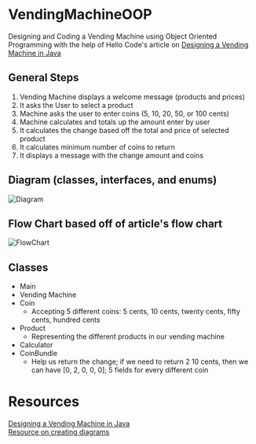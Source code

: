 # VendingMachineOOP
Designing and Coding a Vending Machine using Object Oriented Programming with the help of Hello Code's article on [Designing a Vending Machine in Java](https://www.hellocodeclub.com/vending-machine-java-how-to-design/)

## General Steps
1. Vending Machine displays a welcome message (products and prices)
2. It asks the User to select a product
3. Machine asks the user to enter coins (5, 10, 20, 50, or 100 cents)
4. Machine calculates and totals up the amount enter by user
5. It calculates the change based off the total and price of selected product
6. It calculates minimum number of coins to return
7. It displays a message with the change amount and coins

## Diagram (classes, interfaces, and enums)  
![Diagram](https://github.com/juliuscecilia33/VendingMachineOOP/blob/main/images/UMLDiagram.png)

## Flow Chart based off of article's flow chart
![FlowChart](https://github.com/juliuscecilia33/VendingMachineOOP/blob/main/images/Flowchart.png)

## Classes
- Main
- Vending Machine
- Coin
    -  Accepting 5 different coins: 5 cents, 10 cents, twenty cents, fifty cents, hundred cents
- Product
    - Representing the different products in our vending machine
- Calculator
- CoinBundle
    - Help us return the change; if we need to return 2 10 cents, then we can have [0, 2, 0, 0, 0]; 5 fields for every different coin 

# Resources
[Designing a Vending Machine in Java](https://www.hellocodeclub.com/vending-machine-java-how-to-design/)
<br />
[Resource on creating diagrams](https://java-programming.mooc.fi/part-11/1-class-diagrams)
